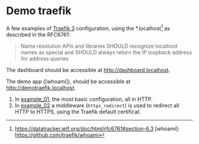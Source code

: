 # Demo traefik

A few examples of [Traefik 3] configuration, using the *.localhost[^1] as
described in the RFC6761:
> Name resolution APIs and libraries SHOULD recognize localhost names as special
> and SHOULD always return the IP loopback address for address queries

The dashboard should be accessible at http://dashboard.localhost.

The demo app ([whoami]), should be accessible at http://demotraefik.localhost.

1) In [example_01](./example_01), the most basic configuration, all in HTTP.
1) In [example_02](./example_02) a middleware (`https_redirect`) is used to 
   redirect all HTTP to HTTPS, using the Traefik default certificat.


[Traefik 3]: https://github.com/traefik/traefik/releases/tag/v3.1.0
[^1]: https://datatracker.ietf.org/doc/html/rfc6761#section-6.3
[whoami]: https://github.com/traefik/whoami
